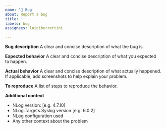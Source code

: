 ```yaml
---
name: '🐛 Bug'
about: Report a bug
title: ''
labels: bug
assignees: luigiberrettini

---
```


**Bug description**
A clear and concise description of what the bug is.

**Expected behavior**
A clear and concise description of what you expected to happen.

**Actual behavior**
A clear and concise description of what actually happened.
If applicable, add screenshots to help explain your problem.

**To reproduce**
A list of steps to reproduce the behavior.

**Additional context**
 - NLog version: [e.g. 4.7.10]
 - NLog.Targets.Syslog version [e.g. 6.0.2]
 - NLog configuration used
 - Any other context about the problem